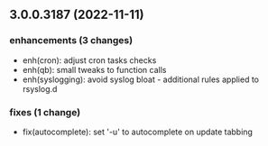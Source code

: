## 3.0.0.3187 (2022-11-11)

### enhancements (3 changes)

- enh(cron): adjust cron tasks checks
- enh(qb): small tweaks to function calls
- enh(syslogging): avoid syslog bloat - additional rules applied to rsyslog.d

### fixes (1 change)

- fix(autocomplete): set '-u' to autocomplete on update tabbing
